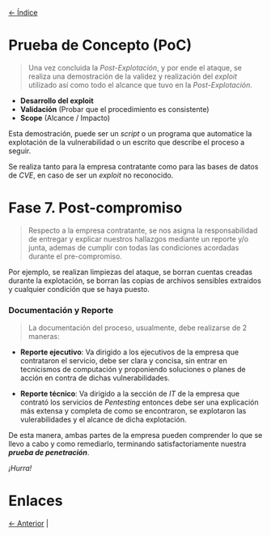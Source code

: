 [<- Índice](../Pentesting.md)
# Prueba de Concepto (PoC)

> Una vez concluida la *Post-Explotación*, y por ende el ataque, se realiza una demostración de la validez y realización del *exploit* utilizado así como todo el alcance que tuvo en la *Post-Explotación*.

- **Desarrollo del exploit**
- **Validación** (Probar que el procedimiento es consistente)
- **Scope** (Alcance / Impacto)

Esta demostración, puede ser un *script* o un programa que automatice la explotación de la vulnerabilidad o un escrito que describe el proceso a seguir.

Se realiza tanto para la empresa contratante como para las bases de datos de *CVE*, en caso de ser un *exploit* no reconocido.

# Fase 7. Post-compromiso

> Respecto a la empresa contratante, se nos asigna la responsabilidad de entregar y explicar nuestros hallazgos mediante un reporte y/o junta, ademas de cumplir con todas las condiciones acordadas durante el pre-compromiso.

Por ejemplo, se realizan limpiezas del ataque, se borran cuentas creadas durante la explotación, se borran las copias de archivos sensibles extraidos y cualquier condición que se haya puesto.

### Documentación y Reporte

> La documentación del proceso, usualmente, debe realizarse de 2 maneras:

- **Reporte ejecutivo**: Va dirigido a los ejecutivos de la empresa que contrataron el servicio, debe ser clara y concisa, sin entrar en tecnicismos de computación y proponiendo soluciones o planes de acción en contra de dichas vulnerabilidades.

- **Reporte técnico**: Va dirigido a la sección de *IT* de la empresa que contrató los servicios de *Pentesting* entonces debe ser una explicación más extensa y completa de como se encontraron, se explotaron las vulerabilidades y el alcance de dicha explotación.

De esta manera, ambas partes de la empresa pueden comprender lo que se llevo a cabo y como remediarlo, terminando satisfactoriamente nuestra ***prueba de penetración***.

*¡Hurra!*

# Enlaces

[<- Anterior](MovimientoLateral.md) |